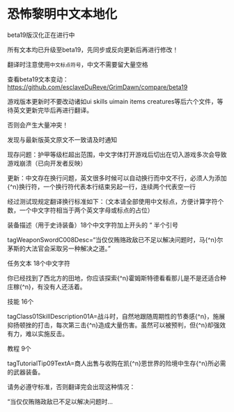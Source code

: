 恐怖黎明中文本地化
===

beta19版汉化正在进行中

所有文本均已升级至beta19，先同步或反向更新后再进行修改！

翻译时注意使用`中文标点符号`，中文不需要留大量空格

查看beta19文本变动：https://github.com/esclaveDuReve/GrimDawn/compare/beta19

游戏版本更新时不要改动诸如ui skills uimain items creatures等后六个文件，等待英文更新完毕后再进行翻译。

否则会产生大量冲突！

发现与最新版英文原文不一致请及时通知

现存问题：护甲等级栏超出范围，中文字体打开游戏后切出在切入游戏多次会导致游戏崩溃（已向开发者反映）

更新：中文存在换行问题，英文很多时候可以自动换行而中文不行，必须人为添加{^n}换行符，一个换行符代表本行结束另起一行，连续两个代表空一行

经过测试现规定翻译换行标准如下：（文本请全部使用中文标点，方便计算字符个数，一个中文字符相当于两个英文字母或标点的占位）

装备描述（用于史诗装备）18个中文字符加上开头的 “ 半个引号 

tagWeaponSwordC008Desc=“当仅仅贿赂政敌已不足以解决问题时，马{^n}尔茅斯的大法官会采取另一种解决之道。”

任务文本 18个中文字符

你已经找到了西北方的田地，你应该探索{^n}霍姆斯特德看看那儿是不是还适合种庄稼{^n}，有没有人还活着。

技能 16个

tagClass01SkillDescription01A=战斗时，自然地跟随周期性的节奏感{^n}，施展抑扬顿挫的打击，每次第三击{^n}造成大量伤害。虽然可以被预判，但{^n}却强效有力，难以实施反击。

教程 9个

tagTutorialTip09TextA=商人出售与收购在凯{^n}恩世界的险境中生存{^n}所必需的武器装备。

请务必遵守标准，否则翻译完会出现这种情况：

“当仅仅贿赂政敌已不足以解决问题时...
